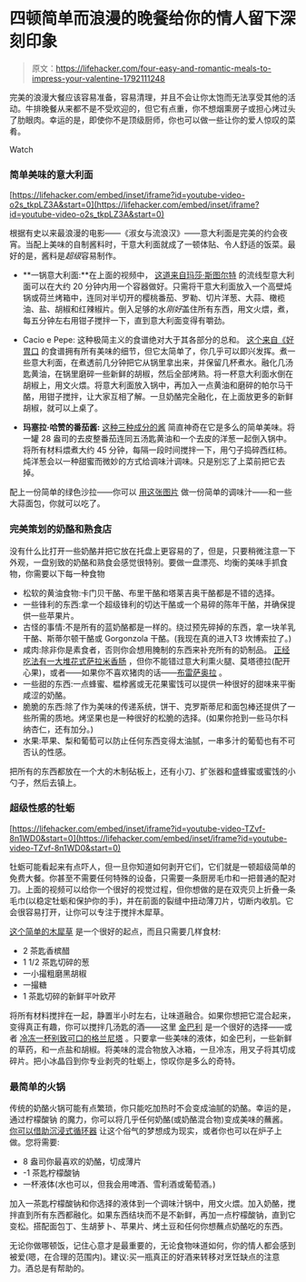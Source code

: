 # 四顿简单而浪漫的晚餐给你的情人留下深刻印象

> 原文：<https://lifehacker.com/four-easy-and-romantic-meals-to-impress-your-valentine-1792111248>

完美的浪漫大餐应该容易准备，容易清理，并且不会让你太饱而无法享受其他的活动。牛排晚餐从来都不是不受欢迎的，但它有点重，你不想烟熏房子或担心烤过头了肋眼肉。幸运的是，即使你不是顶级厨师，你也可以做一些让你的爱人惊叹的菜肴。

Watch

### 简单美味的意大利面

 [https://lifehacker.com/embed/inset/iframe?id=youtube-video-o2s_tkpLZ3A&start=0](https://lifehacker.com/embed/inset/iframe?id=youtube-video-o2s_tkpLZ3A&start=0) 

根据有史以来最浪漫的电影——《淑女与流浪汉》——意大利面是完美的约会夜宵。当配上美味的自制酱料时，干意大利面就成了一顿体贴、令人舒适的饭菜。最好的是，酱料是*超级*容易制作。

*   **一锅意大利面:**在上面的视频中， [这道来自玛莎·斯图尔特](http://lifehacker.com/one-pan-pasta-is-easy-to-make-filling-and-requires-ne-1751262247) 的流线型意大利面可以在大约 20 分钟内用一个容器做好。只需将干意大利面放入一个高壁炖锅或荷兰烤箱中，连同对半切开的樱桃番茄、罗勒、切片洋葱、大蒜、橄榄油、盐、胡椒和红辣椒片。倒入足够的水*刚好*盖住所有东西，用文火煨，煮，每五分钟左右用钳子搅拌一下，直到意大利面变得有嚼劲。

*   Cacio e Pepe: 这种极简主义的食谱绝对大于其各部分的总和。 [这个来自《好胃口](http://www.bonappetit.com/recipe/cacio-e-pepe) 的食谱拥有所有美味的细节，但它太简单了，你几乎可以即兴发挥。煮一些意大利面，在煮透前几分钟把它从锅里拿出来，并保留几杯煮水。融化几汤匙黄油，在锅里磨碎一些新鲜的胡椒，然后全部烤熟。将一杯意大利面水倒在胡椒上，用文火煨。将意大利面放入锅中，再加入一点黄油和磨碎的帕尔马干酪，用钳子搅拌，让大家互相了解。一旦奶酪完全融化，在上面放更多的新鲜胡椒，就可以上桌了。
*   **玛塞拉·哈赞的番茄酱:** [这种三种成分的酱](https://cooking.nytimes.com/recipes/1015178-marcella-hazans-tomato-sauce) 简直神奇在它是多么的简单美味。将一罐 28 盎司的去皮整番茄连同五汤匙黄油和一个去皮的洋葱一起倒入锅中。将所有材料煨煮大约 45 分钟，每隔一段时间搅拌一下，用勺子捣碎西红柿。炖洋葱会以一种甜蜜而微妙的方式给调味汁调味。只是别忘了上菜前把它去掉。

配上一份简单的绿色沙拉——你可以 [用这张图片](https://lifehacker.com/make-your-own-awesome-salad-dressing-with-this-simple-c-1530646384) 做一份简单的调味汁——和一些大蒜面包，你就可以吃了。

### 完美策划的奶酪和熟食店

没有什么比打开一些奶酪并把它放在托盘上更容易的了，但是，只要稍微注意一下外观，一盘别致的奶酪和熟食会感觉很特别。要做一盘漂亮、均衡的美味手抓食物，你需要以下每一种食物

*   松软的黄油食物:卡门贝干酪、布里干酪和塔莱吉奥干酪都是不错的选择。
*   一些锋利的东西:拿一个超级锋利的切达干酪或一个易碎的陈年干酪，并确保提供一些苹果片。
*   古怪的事情:不是所有的蓝奶酪都是一样的。绕过预先碎掉的东西，拿一块羊乳干酪、斯蒂尔顿干酪或 Gorgonzola 干酪。(我现在真的进入T3 坎博索拉了。)
*   咸肉:除非你是素食者，否则你会想用腌制的东西来补充所有的奶制品。 [正经吃法有一大堆花式萨拉米香肠](http://www.seriouseats.com/2015/01/taste-test-salumi.html) ，但你不能错过意大利熏火腿、莫塔德拉(配开心果)，或者——如果你不喜欢猪肉的话——[布雷萨奥拉](https://en.wikipedia.org/wiki/Bresaola) 。
*   一些甜的东西:一点蜂蜜、榅桲酱或无花果蜜饯可以提供一种很好的甜味来平衡咸涩的奶酪。
*   脆脆的东西:除了作为美味的传递系统，饼干、克罗斯蒂尼和面包棒还提供了一些所需的质地。烤坚果也是一种很好的松脆的选择。(如果你抢到一些马尔科纳杏仁，还有加分。)
*   水果:苹果、梨和葡萄可以防止任何东西变得太油腻，一串多汁的葡萄也有不可否认的性感。

把所有的东西都放在一个大的木制砧板上，还有小刀、扩张器和盛蜂蜜或蜜饯的小勺子，然后去镇上。

### 超级性感的牡蛎

 [https://lifehacker.com/embed/inset/iframe?id=youtube-video-TZvf-8n1WD0&start=0](https://lifehacker.com/embed/inset/iframe?id=youtube-video-TZvf-8n1WD0&start=0) 

牡蛎可能看起来有点吓人，但一旦你知道如何剥开它们，它们就是一顿超级简单的免费大餐。你甚至不需要任何特殊的设备，只需要一条厨房毛巾和一把普通的配对刀。上面的视频可以给你一个很好的视觉过程，但你想做的是在双壳贝上折叠一条毛巾(以稳定牡蛎和保护你的手)，并在前面的裂缝中扭动薄刀片，切断内收肌。它会很容易打开，让你可以专注于搅拌木犀草。

[这个简单的木犀草](http://www.epicurious.com/recipes/food/views/oysters-with-champagne-vinegar-mignonette-232602) 是一个很好的起点，而且只需要几样食材:

*   2 茶匙香槟醋
*   1 1/2 茶匙切碎的葱
*   一小撮粗磨黑胡椒
*   一撮糖
*   1 茶匙切碎的新鲜平叶欧芹

将所有材料搅拌在一起，静置半小时左右，让味道融合。如果你想把它混合起来，变得真正有趣，你可以搅拌几汤匙的酒——这里 [金巴利](https://en.wikipedia.org/wiki/Campari) 是一个很好的选择——或者 [冷冻一杯别致可口的格兰尼塔](http://skillet.lifehacker.com/granitas-are-the-easiest-frozen-treat-you-ll-make-all-s-1721178395) 。只要拿一些美味的液体，如金巴利，一些新鲜的草药，和一点盐和胡椒。将美味的混合物放入冰箱，一旦冷冻，用叉子将其切成碎片。把小冰晶舀到你专业剥壳的牡蛎上，惊叹你是多么的奇特。

### 最简单的火锅

传统的奶酪火锅可能有点繁琐，你只能吃加热时不会变成油腻的奶酪。幸运的是，通过柠檬酸钠 的魔力，你可以将几乎任何奶酪(或奶酪混合物)变成美味的蘸酱。 [你可以借助沉浸式循环器](http://skillet.lifehacker.com/will-it-sous-vide-melty-cheese-sauce-from-any-cheese-1791944142#_ga=1.76691613.949419976.1446553382) 让这个俗气的梦想成为现实，或者你也可以在炉子上做。您将需要:

*   8 盎司你最喜欢的奶酪，切成薄片
*   -1 茶匙柠檬酸钠
*   一杯液体(水也可以，但我会用啤酒、雪利酒或葡萄酒。)

加入一茶匙柠檬酸钠和你选择的液体到一个调味汁锅中，用文火煨。加入奶酪，搅拌直到所有东西都融化。如果东西结块而不是不新鲜，再加一点柠檬酸钠，直到它变松。搭配面包丁、生胡萝卜、苹果片、烤土豆和任何你想蘸点奶酪吃的东西。

无论你做哪顿饭，记住心意才是最重要的，无论食物味道如何，你的情人都会感到被爱(嗯，在合理的范围内)。建议:买一瓶真正的好酒来转移对烹饪缺点的注意力。酒总是有帮助的。